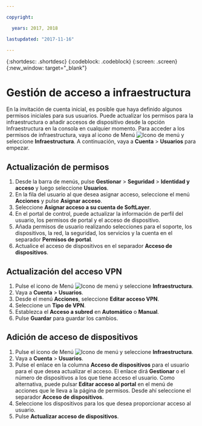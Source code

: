 ```yaml
---

copyright:

  years: 2017, 2018

lastupdated: "2017-11-16"

---
```


{:shortdesc: .shortdesc}
{:codeblock: .codeblock}
{:screen: .screen}
{:new_window: target="_blank"}

# Gestión de acceso a infraestructura

En la invitación de cuenta inicial, es posible que haya definido algunos permisos iniciales para sus usuarios. Puede actualizar los permisos para la infraestructura o añadir accesos de dispositivo desde la opción Infraestructura en la consola en cualquier momento. Para acceder a los permisos de infraestructura, vaya al icono de Menú ![Icono de menú](../icons/icon_hamburger.svg) y seleccione **Infraestructura**. A continuación, vaya a **Cuenta** &gt; **Usuarios** para empezar.

## Actualización de permisos

1. Desde la barra de menús, pulse **Gestionar** &gt; **Seguridad** &gt; **Identidad y acceso** y luego seleccione **Usuarios**.
2. En la fila del usuario al que desea asignar acceso, seleccione el menú **Acciones** y pulse **Asignar acceso**.
3. Seleccione **Asignar acceso a su cuenta de SoftLayer**.
4. En el portal de control, puede actualizar la información de perfil del usuario, los permisos de portal y el acceso de dispositivo.
5. Añada permisos de usuario realizando selecciones para el soporte, los dispositivos, la red, la seguridad, los servicios y la cuenta en el separador **Permisos de portal**.
6. Actualice el acceso de dispositivos en el separador **Acceso de dispositivos**.

## Actualización del acceso VPN

1. Pulse el icono de Menú ![Icono de menú](../icons/icon_hamburger.svg) y seleccione **Infraestructura**.
2. Vaya a **Cuenta** &gt; **Usuarios**.
3. Desde el menú **Acciones**, seleccione **Editar acceso VPN**.
4. Seleccione un **Tipo de VPN**.
5. Establezca el **Acceso a subred** en **Automático** o **Manual**.
6. Pulse **Guardar** para guardar los cambios.

## Adición de acceso de dispositivos

1. Pulse el icono de Menú ![Icono de menú](../icons/icon_hamburger.svg) y seleccione **Infraestructura**.
2. Vaya a **Cuenta** &gt; **Usuarios**.
3. Pulse el enlace en la columna **Acceso de dispositivos** para el usuario para el que desea actualizar el acceso. El enlace dirá **Gestionar** o el número de dispositivos a los que tiene acceso el usuario. Como alternativa, puede pulsar **Editar acceso al portal** en el menú de acciones que le lleva a la página de permisos. Desde ahí seleccione el separador **Acceso de dispositivos**.
4. Seleccione los dispositivos para los que desea proporcionar acceso al usuario.
5. Pulse **Actualizar acceso de dispositivos**.
